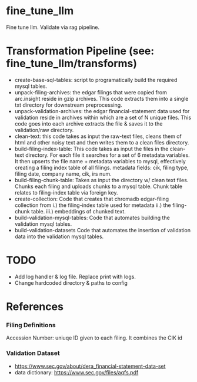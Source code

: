 # fine_tune_llm
Fine tune llm.  Validate via rag pipeline. 

# Transformation Pipeline (see: fine_tune_llm/transforms)
- create-base-sql-tables:
    script to programatically build the required mysql tables.
- unpack-filing-archives:
    the edgar filings that were copied from arc.insight
    reside in gzip archives.  This code extracts them into a single txt
    directory for downstream preprocessing.
- unpack-validation-archives:
    the edgar financial-statement data used for validation reside in archives
    within which are a set of N unique files.  This code goes into each archive
    extracts the file & saves it to the validation/raw directory.
- clean-text: this code takes as input the raw-text files, cleans them of
    html and other noisy text and then writes them to a clean files directory.
- build-filing-index-table:
    This code takes as input the files in the clean-text directory.
    For each file it searches for a set of 6 metadata variables.
    It then upserts the file name + metadata variables to mysql, effectively
    creating a filing index table of all filings.
    metadata fields: cik, filing type, filing date, company name, cik, irs num.
- build-filing-chunk-table:
    Takes as input the directory w/ clean text files.
    Chunks each filing and uploads chunks to a mysql table.
    Chunk table relates to filing-index table via foreign key.
- create-collection:
    Code that creates that chromadb edgar-filing collection from
    i.) the filing-index table used for metadata
    ii.) the filing-chunk table.
    iii.) embeddings of chunked text.
- build-validation-mysql-tables:
    Code that automates building the validation mysql tables.
- build-validation-datasets
    Code that automates the insertion of validation data into the validation
    mysql tables. 


# TODO
- Add log handler & log file.  Replace print with logs.
- Change hardcoded directory & paths to config


# References

### Filing Definitions
Accession Number: uniuqe ID given to each filing.
    It combines the CIK id

### Validation Dataset
- https://www.sec.gov/about/dera_financial-statement-data-set
- data dictionary: https://www.sec.gov/files/aqfs.pdf

